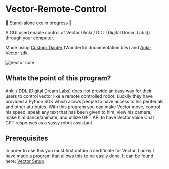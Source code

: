﻿# Vector-Remote-Control
 
🚧 Stand-alone exe in progress 🚧
 
A GUI used enable control of Vector (Anki / DDL (Digital Dream Labs)) through your computer.

Made using [Custom Tkinter](https://github.com/TomSchimansky/CustomTkinter) (Wonderful documentation btw) and [Anki-Vector sdk](https://github.com/anki/vector-python-sdk)

![Vector cute](/img/vector_gif.gif?raw=true "Vector is cute")

## Whats the point of this program?

Anki / DDL (Digital Dream Labs) does not provide an easy way for their users to control vector like a remote controlled robot. 
Luckily they have provided a Python SDK which allows people to have access to his periferials and other attributes.
With this program you can make Vector move, control his speed, speak any text that has been given to him, view his camera, make him dance/animate, and utilize GPT API to have Vector voice Chat GPT responses as a sassy robot assistant.


## Prerequisites

In order to use this you must first obtain a certificate for Vector. Luckiy I have made a program that allows this to be easily done. It can be found here: [Vector Setup](https://github.com/LinditaKalaj/Vector-Setup)





